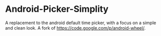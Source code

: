 Android-Picker-Simplity
=======================

A replacement to the android default time picker, with a focus on a simple and clean look. A fork of https://code.google.com/p/android-wheel/.
